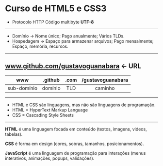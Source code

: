 # Curso de HTML5 e CSS3

- Protocolo HTTP
Código multibyte **UTF-8**
---
- Domínio -> Nome único; Pago anualmente; Vários TLDs.
- Hospedagem -> Espaço para armazenar arquivos; Pago mensalmente; Espaço, memória, recursos.
---
www.github.com/gustavoguanabara <- URL
---
www | .github | .com | /gustavoguanabara
:---: | :---: | :---: | :---:
sub-domínio | domínio | TLD | caminho
---
- HTML e CSS são linguagens, mas não são linguagens de programação.
- HTML = HyperText Markup Language
- CSS = Cascading Style Sheets
---
**HTML** é uma linguagem focada em conteúdo (textos, imagens, videos, tabelas).

**CSS** é forma em design (cores, sobras, tamanhos, posicionamentos).

**JavaScript** é uma linguagem de programação para interações (menus interativos, animações, popups, validações).